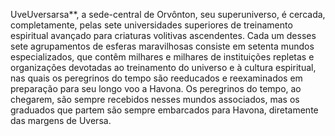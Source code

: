 ﻿UveUversarsa**, a sede-central de Orvônton, seu superuniverso, é cercada, completamente, pelas sete universidades superiores de treinamento espiritual avançado para criaturas volitivas ascendentes. Cada um desses sete agrupamentos de esferas maravilhosas consiste em setenta mundos especializados, que contêm milhares e milhares de instituições repletas e organizações devotadas ao treinamento do universo e à cultura espiritual, nas quais os peregrinos do tempo são reeducados e reexaminados em preparação para seu longo voo a Havona. Os peregrinos do tempo, ao chegarem, são sempre recebidos nesses mundos associados, mas os graduados que partem são sempre embarcados para Havona, diretamente das margens de Uversa.